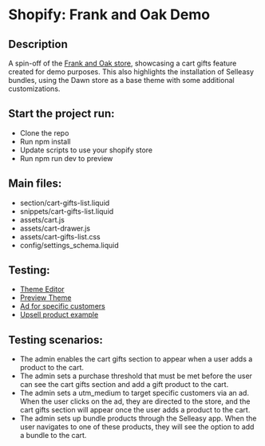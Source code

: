 # Shopify: Frank and Oak Demo

## Description 
A spin-off of the [Frank and Oak store](https://www.frankandoak.com/), showcasing a cart gifts feature created for demo purposes. This also highlights the installation of Selleasy bundles, using the Dawn store as a base theme with some additional customizations.

## Start the project run: 
- Clone the repo
- Run npm install
- Update scripts to use your shopify store
- Run npm run dev to preview

## Main files:
- section/cart-gifts-list.liquid
- snippets/cart-gifts-list.liquid
- assets/cart.js
- assets/cart-drawer.js
- assets/cart-gifts-list.css
- config/settings_schema.liquid

## Testing:
- [Theme Editor](https://frankandoakdemo.myshopify.com/admin/themes/137324363952/editor)
- [Preview Theme](https://frankandoakdemo.myshopify.com/?preview_theme_id=137324363952)
- [Ad for specific customers](https://docs.google.com/presentation/d/1HhwRgvt695Iw7Z1DI4XgVzGOsurL99Mv4uTjbW85dPQ/edit?usp=sharing])
- [Upsell product example](https://frankandoakdemo.myshopify.com/products/the-alpine-parka-in-rosin?_pos=1&_sid=58b305e52&_ss=r)

## Testing scenarios: 
- The admin enables the cart gifts section to appear when a user adds a product to the cart.
- The admin sets a purchase threshold that must be met before the user can see the cart gifts section and add a gift product to the cart.
- The admin sets a utm_medium to target specific customers via an ad. When the user clicks on the ad, they are directed to the store, and the cart gifts section will appear once the user adds a product to the cart.
- The admin sets up bundle products through the Selleasy app. When the user navigates to one of these products, they will see the option to add a bundle to the cart.

